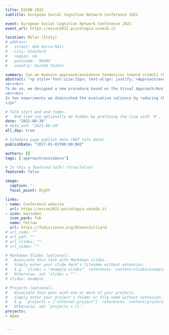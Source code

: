 ```yaml
---
title: ESCON 2022
subtitle: European Social Cognition Network Conference 2022

event: European Social Cognition Network Conference 2022
event_url: https://escon2022.psicologia.unimib.it

location: Milan (Italy)
# address:
#   street: 450 Serra Mall
#   city: Stanford
#   region: CA
#   postcode: '94305'
#   country: United States

summary: Can we measure approach/avoidance tendencies toward stimuli that are not instrumental?
abstract: "<p style='font-size:15px; text-align: justify;'>Approach/avoidance is a basic behavior of organisms and is an important part of how they respond to stimuli in their environment. Thus, being able to capture—at list a part of—people’s tendency to approach or to avoid stimuli would be an important scientific advancement, both in terms of the underlying mechanisms comprehension and in terms of applied research. To measure people’s approach/avoidance tendencies toward stimuli researchers developed computerized tasks (e.g., Chen & Bargh, 1999). Often, in these tasks participants have either to approach positive stimuli and to avoid negative ones—a condition in which they are fast—or to avoid positive stimuli and to approach negative ones—a condition in which they are slower. We label this kind of task “evaluative tasks”, because participants have first to evaluate whether the stimulus is positive or negative before deciding to perform an approach or avoidance behavior. However, one could ask whether it is necessary that participants first evaluate the valence of stimuli to observe a facilitation or an inhibition of approach/avoidance behaviors toward positive/negative stimuli. On this issue, diverging conclusions were reached by meta-analyses (Laham et al., 2015; Phaf et al., 2014). In this work, we report new data suggesting that approach/avoidance behaviors are reactivated—and can be measured—even in a non-evaluative task. 
<br><br>
To do so, we designed a new procedure based on the Visual Approach/Avoidance by the Self Task (Rougier et al., 2018). In this new procedure, participants were primed with a positive or negative stimulus and had to approach or to avoid depending on a neutral target (i.e., a square or a diamond). Accordingly, this procedure did not require participants to evaluate the valence of the stimulus. Yet, through seven experiments we consistently observed faster responses to approach the target after a positive prime and to avoid the target after a negative prime vs. slower responses to avoid the target after a positive prime and to approach the target after a negative prime (i.e., compatibility effect). We first tested this effect in a pilot lab experiment and in two preregistered replications (in the lab and online), yielding a meta-analytic effect size of dz = 0.66, 95% CI [0.46, 0.85]. Then, we tested the robustness of the effect to various experimental manipulations throughout four preregistered experiments. 
<br><br>
In two experiments we diminished the evaluative salience by reducing the proportion of valenced primes to respectively 50% and 25% of the primes (see Everaert et al., 2011). We still observed compatibility effects in these two experiments. We also conducted an experiment in which we omitted the instruction to “ignore the word” presented before the geometric shape (see Duscherer et al., 2008). In this experiment, we also observed a significant compatibility effect. In a last experiment, we asked participants to keep a mental tally of prime words presented in grey ink to encourage them categorizing stimuli on their color dimension instead of their valence. As previously, we observed a significant compatibility effect in this experiment. Taken together, these experiments suggest that approach/avoidance behaviors toward stimuli can be reactivated and measured even in a non-evaluative task.
</p>"

# Talk start and end times.
#   End time can optionally be hidden by prefixing the line with `#`.
date: "2022-08-30"
# date_end: "2021-06-24"
all_day: true

# Schedule page publish date (NOT talk date).
publishDate: "2017-01-01T00:00:00Z"

authors: []
tags: ['approach/avoidance']

# Is this a featured talk? (true/false)
featured: false

image:
  caption: ''
  focal_point: Right

links:
- name: Conference website
  url: https://escon2022.psicologia.unimib.it
- icon: mastodon
  icon_pack: fab
  name: Follow
  url: https://fediscience.org/@YoannJulliard
# url_code: ""
# url_pdf: ""
# url_slides: ""
# url_video: ""

# Markdown Slides (optional).
#   Associate this talk with Markdown slides.
#   Simply enter your slide deck's filename without extension.
#   E.g. `slides = "example-slides"` references `content/slides/example-slides.md`.
#   Otherwise, set `slides = ""`.
# slides: example

# Projects (optional).
#   Associate this post with one or more of your projects.
#   Simply enter your project's folder or file name without extension.
#   E.g. `projects = ["internal-project"]` references `content/project/deep-learning/index.md`.
#   Otherwise, set `projects = []`.
projects:
- mpaa


---
```

